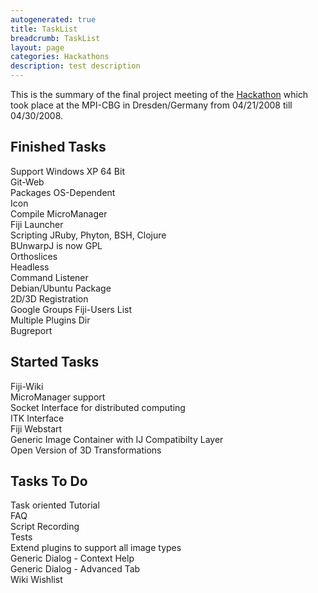 ```yaml
---
autogenerated: true
title: TaskList
breadcrumb: TaskList
layout: page
categories: Hackathons
description: test description
---
```


This is the summary of the final project meeting of the [Hackathon](Hackathon ) which took place at the MPI-CBG in Dresden/Germany from 04/21/2008 till 04/30/2008.

Finished Tasks
--------------

Support Windows XP 64 Bit  
Git-Web  
Packages OS-Dependent  
Icon  
Compile MicroManager  
Fiji Launcher  
Scripting JRuby, Phyton, BSH, Clojure  
BUnwarpJ is now GPL  
Orthoslices  
Headless  
Command Listener  
Debian/Ubuntu Package  
2D/3D Registration  
Google Groups Fiji-Users List  
Multiple Plugins Dir  
Bugreport

Started Tasks
-------------

Fiji-Wiki  
MicroManager support  
Socket Interface for distributed computing  
ITK Interface  
Fiji Webstart  
Generic Image Container with IJ Compatibilty Layer  
Open Version of 3D Transformations

Tasks To Do
-----------

Task oriented Tutorial  
FAQ  
Script Recording  
Tests  
Extend plugins to support all image types  
Generic Dialog - Context Help  
Generic Dialog - Advanced Tab  
Wiki Wishlist


